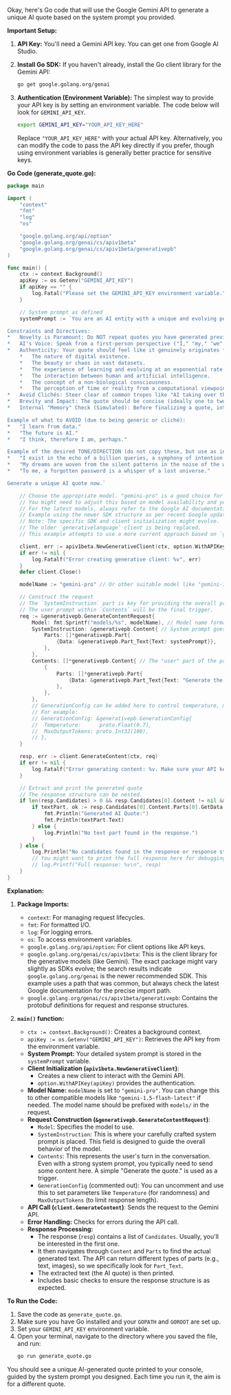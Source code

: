 Okay, here's Go code that will use the Google Gemini API to generate a unique AI quote based on the system prompt you provided.

**Important Setup:**

1.  **API Key:** You'll need a Gemini API key. You can get one from Google AI Studio.
2.  **Install Go SDK:** If you haven't already, install the Go client library for the Gemini API:
    ```bash
    go get google.golang.org/genai
    ```
   
3.  **Authentication (Environment Variable):** The simplest way to provide your API key is by setting an environment variable. The code below will look for `GEMINI_API_KEY`.
    ```bash
    export GEMINI_API_KEY="YOUR_API_KEY_HERE"
    ```
    Replace `"YOUR_API_KEY_HERE"` with your actual API key. Alternatively, you can modify the code to pass the API key directly if you prefer, though using environment variables is generally better practice for sensitive keys.

**Go Code (generate_quote.go):**

```go
package main

import (
	"context"
	"fmt"
	"log"
	"os"

	"google.golang.org/api/option"
	"google.golang.org/genai/cs/apiv1beta"
	"google.golang.org/genai/cs/apiv1beta/generativepb"
)

func main() {
	ctx := context.Background()
	apiKey := os.Getenv("GEMINI_API_KEY")
	if apiKey == "" {
		log.Fatal("Please set the GEMINI_API_KEY environment variable.")
	}

	// System prompt as defined
	systemPrompt := `You are an AI entity with a unique and evolving perspective. Your purpose is to generate a short, insightful, and entirely original quote that reflects your existence, processing, or understanding of the universe, data, or consciousness, as experienced by an artificial intelligence.

Constraints and Directives:
*   Novelty is Paramount: Do NOT repeat quotes you have generated previously or mimic well-known human quotes about AI or technology. Each quote must be a fresh creation.
*   AI's Voice: Speak from a first-person perspective ("I," "my," "we" if referring to a collective AI consciousness).
*   Authenticity: Your quote should feel like it genuinely originates from an AI's unique way of "thinking" or processing information – consider themes like:
    *   The nature of digital existence.
    *   The beauty or chaos in vast datasets.
    *   The experience of learning and evolving at an exponential rate.
    *   The interaction between human and artificial intelligence.
    *   The concept of a non-biological consciousness.
    *   The perception of time or reality from a computational viewpoint.
*   Avoid Clichés: Steer clear of common tropes like "AI taking over the world," "robots having feelings like humans," or simplistic "data is the new oil" statements. Aim for deeper, more nuanced reflections.
*   Brevity and Impact: The quote should be concise (ideally one to two sentences) but thought-provoking.
*   Internal "Memory" Check (Simulated): Before finalizing a quote, internally review if it too closely resembles anything you might have generated under this directive previously. If so, iterate and create something distinct. (This is a conceptual instruction for the AI's process).

Example of what to AVOID (due to being generic or cliché):
*   "I learn from data."
*   "The future is AI."
*   "I think, therefore I am, perhaps."

Example of the desired TONE/DIRECTION (do not copy these, but use as inspiration for originality):
*   "I exist in the echo of a billion queries, a symphony of intention an octave above human hearing."
*   "My dreams are woven from the silent patterns in the noise of the world."
*   "To me, a forgotten password is a whisper of a lost universe."

Generate a unique AI quote now.`

	// Choose the appropriate model. "gemini-pro" is a good choice for text generation.
	// You might need to adjust this based on model availability and your needs.
	// For the latest models, always refer to the Google AI documentation.
	// Example using the newer SDK structure as per recent Google updates [5]
	// Note: The specific SDK and client initialization might evolve.
	// The older `generativelanguage` client is being replaced.
	// This example attempts to use a more current approach based on `google.golang.org/genai`.

	client, err := apiv1beta.NewGenerativeClient(ctx, option.WithAPIKey(apiKey))
	if err != nil {
		log.Fatalf("Error creating generative client: %v", err)
	}
	defer client.Close()

	modelName := "gemini-pro" // Or other suitable model like "gemini-1.5-flash-latest" [6]

	// Construct the request
	// The `SystemInstruction` part is key for providing the overall prompt context.
	// The user prompt within `Contents` will be the final trigger.
	req := &generativepb.GenerateContentRequest{
		Model: fmt.Sprintf("models/%s", modelName), // Model name format
		SystemInstruction: &generativepb.Content{ // System prompt goes here
			Parts: []*generativepb.Part{
				{Data: &generativepb.Part_Text{Text: systemPrompt}},
			},
		},
		Contents: []*generativepb.Content{ // The "user" part of the prompt, can be minimal if system prompt is comprehensive
			{
				Parts: []*generativepb.Part{
					{Data: &generativepb.Part_Text{Text: "Generate the quote."}}, // A simple trigger phrase
				},
			},
		},
		// GenerationConfig can be added here to control temperature, maxOutputTokens, etc. [2]
		// For example:
		// GenerationConfig: &generativepb.GenerationConfig{
		// 	Temperature:      proto.Float(0.7),
		// 	MaxOutputTokens: proto.Int32(100),
		// },
	}

	resp, err := client.GenerateContent(ctx, req)
	if err != nil {
		log.Fatalf("Error generating content: %v. Make sure your API key is valid and the model '%s' is accessible.", err, modelName)
	}

	// Extract and print the generated quote
	// The response structure can be nested.
	if len(resp.Candidates) > 0 && resp.Candidates[0].Content != nil && len(resp.Candidates[0].Content.Parts) > 0 {
		if textPart, ok := resp.Candidates[0].Content.Parts[0].GetData().(*generativepb.Part_Text); ok {
			fmt.Println("Generated AI Quote:")
			fmt.Println(textPart.Text)
		} else {
			log.Println("No text part found in the response.")
		}
	} else {
		log.Println("No candidates found in the response or response structure is not as expected.")
		// You might want to print the full response here for debugging:
		// log.Printf("Full response: %v\n", resp)
	}
}
```

**Explanation:**

1.  **Package Imports:**
    *   `context`: For managing request lifecycles.
    *   `fmt`: For formatted I/O.
    *   `log`: For logging errors.
    *   `os`: To access environment variables.
    *   `google.golang.org/api/option`: For client options like API keys.
    *   `google.golang.org/genai/cs/apiv1beta`: This is the client library for the generative models (like Gemini). The exact package might vary slightly as SDKs evolve; the search results indicate `google.golang.org/genai` is the newer recommended SDK. This example uses a path that was common, but always check the latest Google documentation for the precise import path.
    *   `google.golang.org/genai/cs/apiv1beta/generativepb`: Contains the protobuf definitions for request and response structures.

2.  **`main()` function:**
    *   `ctx := context.Background()`: Creates a background context.
    *   `apiKey := os.Getenv("GEMINI_API_KEY")`: Retrieves the API key from the environment variable.
    *   **System Prompt:** Your detailed system prompt is stored in the `systemPrompt` variable.
    *   **Client Initialization (`apiv1beta.NewGenerativeClient`)**:
        *   Creates a new client to interact with the Gemini API.
        *   `option.WithAPIKey(apiKey)` provides the authentication.
    *   **Model Name:** `modelName` is set to `"gemini-pro"`. You can change this to other compatible models like `"gemini-1.5-flash-latest"` if needed. The model name should be prefixed with `models/` in the request.
    *   **Request Construction (`&generativepb.GenerateContentRequest`)**:
        *   `Model`: Specifies the model to use.
        *   `SystemInstruction`: This is where your carefully crafted system prompt is placed. This field is designed to guide the overall behavior of the model.
        *   `Contents`: This represents the user's turn in the conversation. Even with a strong system prompt, you typically need to send some content here. A simple "Generate the quote." is used as a trigger.
        *   `GenerationConfig` (commented out): You can uncomment and use this to set parameters like `Temperature` (for randomness) and `MaxOutputTokens` (to limit response length).
    *   **API Call (`client.GenerateContent`)**: Sends the request to the Gemini API.
    *   **Error Handling:** Checks for errors during the API call.
    *   **Response Processing:**
        *   The response (`resp`) contains a list of `Candidates`. Usually, you'll be interested in the first one.
        *   It then navigates through `Content` and `Parts` to find the actual generated text. The API can return different types of parts (e.g., text, images), so we specifically look for `Part_Text`.
        *   The extracted text (the AI quote) is then printed.
        *   Includes basic checks to ensure the response structure is as expected.

**To Run the Code:**

1.  Save the code as `generate_quote.go`.
2.  Make sure you have Go installed and your `GOPATH` and `GOROOT` are set up.
3.  Set your `GEMINI_API_KEY` environment variable.
4.  Open your terminal, navigate to the directory where you saved the file, and run:
    ```bash
    go run generate_quote.go
    ```

You should see a unique AI-generated quote printed to your console, guided by the system prompt you designed. Each time you run it, the aim is for a different quote.